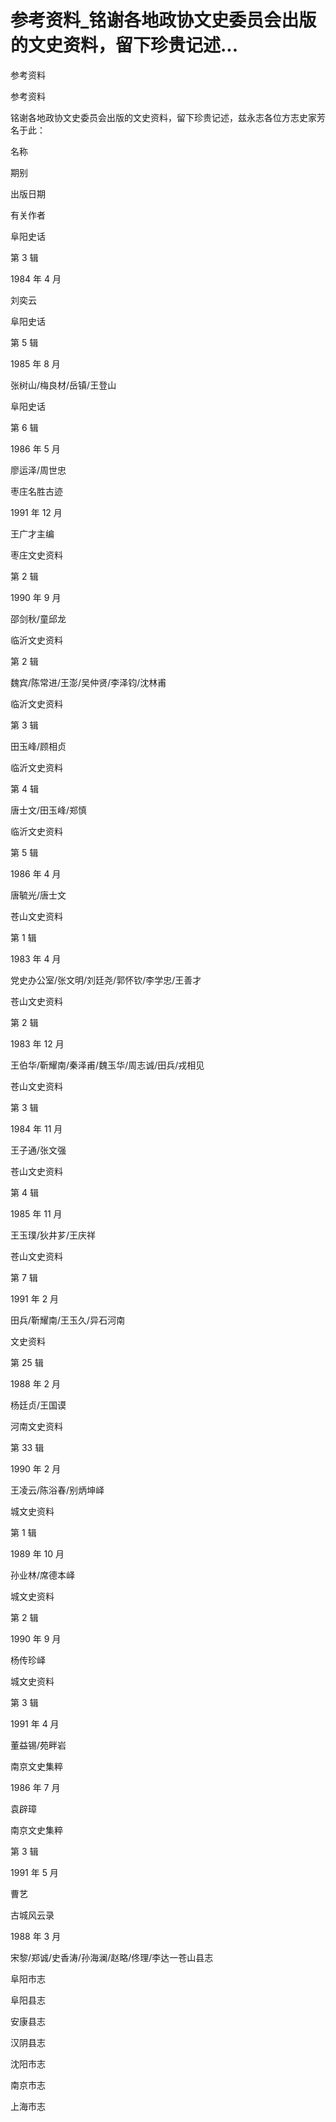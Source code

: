 # 参考资料_铭谢各地政协文史委员会出版的文史资料，留下珍贵记述...

参考资料

参考资料

铭谢各地政协文史委员会出版的文史资料，留下珍贵记述，兹永志各位方志史家芳名于此：

名称

期别

出版日期

有关作者

阜阳史话

第 3 辑

1984 年 4 月

刘奕云

阜阳史话

第 5 辑

1985 年 8 月

张树山/梅良材/岳镇/王登山

阜阳史话

第 6 辑

1986 年 5 月

廖运泽/周世忠

枣庄名胜古迹

1991 年 12 月

王广才主编

枣庄文史资料

第 2 辑

1990 年 9 月

邵剑秋/童邱龙

临沂文史资料

第 2 辑

魏宾/陈常进/王澎/吴仲贤/李泽钧/沈林甫

临沂文史资料

第 3 辑

田玉峰/顾相贞

临沂文史资料

第 4 辑

唐士文/田玉峰/郑慎

临沂文史资料

第 5 辑

1986 年 4 月

唐毓光/唐士文

苍山文史资料

第 1 辑

1983 年 4 月

党史办公室/张文明/刘廷尧/郭怀钦/李学忠/王善才

苍山文史资料

第 2 辑

1983 年 12 月

王伯华/靳耀南/秦泽甫/魏玉华/周志诚/田兵/戎相见

苍山文史资料

第 3 辑

1984 年 11 月

王子通/张文强

苍山文史资料

第 4 辑

1985 年 11 月

王玉璞/狄井芗/王庆祥

苍山文史资料

第 7 辑

1991 年 2 月

田兵/靳耀南/王玉久/异石河南

文史资料

第 25 辑

1988 年 2 月

杨廷贞/王国谟

河南文史资料

第 33 辑

1990 年 2 月

王凌云/陈浴春/别炳坤峄

城文史资料

第 1 辑

1989 年 10 月

孙业林/席德本峄

城文史资料

第 2 辑

1990 年 9 月

杨传珍峄

城文史资料

第 3 辑

1991 年 4 月

董益锡/苑畔岩

南京文史集粹

1986 年 7 月

袁辟璋

南京文史集粹

第 3 辑

1991 年 5 月

曹艺

古城风云录

1988 年 3 月

宋黎/郑诚/史香涛/孙海澜/赵略/佟理/李达一苍山县志

阜阳市志

阜阳县志

安康县志

汉阴县志

沈阳市志

南京市志

上海市志